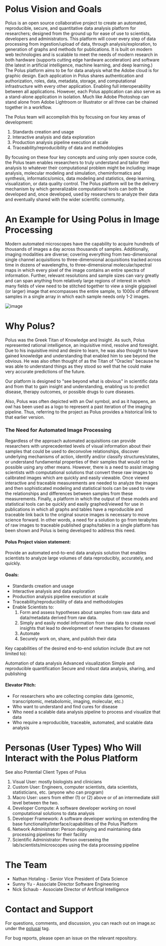 # Polus Vision and Goals

Polus is an open source collaborative project to create an automated, reproducible, secure, and quantitative data analysis platform for researchers; designed from the ground up for ease of use to scientists, developers and administrators. This platform will cover every step of data processing from ingestion/upload of data, through analysis/exploration, to generation of graphs and methods for publications. It is built on modern web technologies and is scalable to meet the needs of modern research in both hardware (supports cutting edge hardware acceleration) and software (the latest in artificial intelligence, machine learning, and deep learning.) The Polus platform aims to be for data analysis what the Adobe cloud is for graphic design. Each application in Polus shares authentication and authorization, roles, data, metadata, storage, and computational infrastructure with every other application. Enabling full interoperability between all applications. However, each Polus application can also serve as a stand-alone application in isolation. Much like Adobe Photoshop can stand alone from Adobe Lightroom or Illustrator or all three can be chained together in a workflow.

The Polus team will accomplish this by focusing on four key areas of development:
1. Standards creation and usage
2. Interactive analysis and data exploration
3. Production analysis pipeline execution at scale
4. Traceability/reproducibility of data and methodologies

By focusing on these four key concepts and using only open source code, the Polus team enables researchers to truly understand and tailor their analysis to whatever their computational problem might be including: image analysis, molecular modeling and simulation, cheminformatics and synthesis, informatics/omics, data modeling and statistics, deep learning, visualization, or data quality control. The Polus platform will be the delivery mechanism by which generalizable computational tools can both be developed and, once developed, used by researchers to analyze their data and eventually shared with the wider scientific community.

# An Example for Using Polus in Image Processing

Modern automated microscopes have the capability to acquire hundreds of thousands of images a day across thousands of samples.  Additionally, imaging modalities are diverse; covering everything from two-dimensional single channel acquisitions to three-dimensional acquisitions tracked across time in dozens of wavelengths, to three-dimensional molecular/spectral maps in which every pixel of the image contains an entire spectra of information. Further, relevant resolutions and sample sizes can vary greatly and can span anything from relatively large regions of interest in which many fields of view need to be stitched together to view a single gigapixel (or larger) image that encompasses the entire sample, to 1000s of different samples in a single array in which each sample needs only 1-2 images. 

![image](https://github.com/PolusAI/.github/assets/15925882/7ebb5489-8d6f-4c8c-be56-ef648575f547)

# Why Polus?
Polus was the Greek Titan of Knowledge and Insight. As such, Polus represented rational intelligence, an inquisitive mind, resolve and foresight. Due to his inquisitive mind and desire to learn, he was also thought to have gained knowledge and understanding that enabled him to see beyond the obvious. He was also often thought of as the Titan of "Oracles" because he was able to understand things as they stood so well that he could make very accurate predictions of the future.

Our platform is designed to "see beyond what is obvious" in scientific data and from that to gain insight and understanding, enabling us to predict disease, therapy outcomes, or possible drugs to cure diseases.

Also, Polus was often depicted with an Owl symbol, and as it happens, an owl has been used as a logo to represent a past iteration of the imaging pipeline. Thus, referring to the project as Polus provides a historical link to that earlier version.

### The Need for Automated Image Processing

Regardless of the approach automated acquisitions can provide researchers with unprecedented levels of visual information about their samples that could be used to deconvolve relationships, discover underlying mechanisms of action, identify and/or classify structures/states, or understand fundamental properties of their samples that would not be possible using any other means.  However, there is a need to assist imaging scientists with computational solutions that convert these raw images to calibrated images which are quickly and easily viewable. Once viewed interactive and traceable measurements are needed to analyze the images and then sophisticated modeling and statistical tools can be used to view the relationships and differences between samples from these measurements.  Finally, a platform in which the output of these models and statistical tools can be quickly and easily graphed/viewed for use in publications in which all graphs and tables have a reproducible and traceable link back to the original source images is necessary to move science forward. In other words, a need for a solution to go from terabytes of raw images to traceable published graphs/tables in a single platform has been shown and Polus is being developed to address this need. 

#### Polus Project vision statement:

Provide an automated end-to-end data analysis solution that enables scientists to analyze large volumes of data reproducibly, accurately, and quickly.

#### Goals:

* Standards creation and usage
* Interactive analysis and data exploration
* Production analysis pipeline execution at scale
* Traceability/reproducibility of data and methodologies
* Enable Scientists to:
  1. Form and assess hypotheses about samples from raw data and data/metadata derived from raw data.
  2. Simply and easily model information from raw data to create novel insights that lead to development of new therapies for diseases
  3. Automate
  4. Securely work on, share, and publish their data

Key capabilities of the desired end-to-end solution include (but are not limited to):

Automation of data analysis
Advanced visualization
Simple and reproducible quantification
Secure and robust data analysis, sharing, and publishing

#### Elevator Pitch:

* For researchers who are collecting complex data (genomic, transcriptomic, metabolomic, imaging, molecular, etc.)
* Who want to understand and find cures for disease
* Who need a scalable data analysis pipeline to process and visualize that data
* Who require a reproducible, traceable, automated, and scalable data analysis

# Personas (User Types) Who Will Interact with the Polus Platform

See also Potential Client Types of Polus
1. Visual User: mostly biologists and clinicians
2. Custom User: Engineers, computer scientists, data scientists, statisticians, etc. (anyone who can program)
3. Macro User: users from either (1) or (2) above or of an intermediate skill level between the two.
4. Developer Compute: A software developer working on novel computational solutions to data analysis
5. Developer Framework: A software developer working on extending the base functionality/Interface/capabilities of the Polus Platform
6. Network Administrator: Person deploying and maintaining data processing pipelines for their facility
7. Scientific Administrator: Person overseeing the lab/scientists/microscopes using the data processing pipeline

# The Team

* Nathan Hotaling	- Senior Vice President of Data Science
* Sunny Yu - Associate Director Software Engineering
* Nick Schaub - Associate Director of Artificial Intelligence

# Contact and Support

For questions, comments, and discussion, you can reach out on image.sc under the [polusai](https://forum.image.sc/tag/polusai) tag.

For bug reports, please open an issue on the relevant repository.
